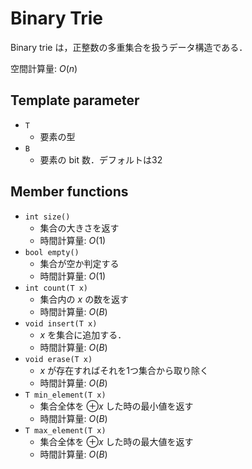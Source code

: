 # Binary Trie

Binary trie は，正整数の多重集合を扱うデータ構造である．

空間計算量: $O(n)$

## Template parameter

- `T`
    - 要素の型
- `B`
    - 要素の bit 数．デフォルトは32

## Member functions

- `int size()`
    - 集合の大きさを返す
    - 時間計算量: $O(1)$
- `bool empty()`
    - 集合が空か判定する
    - 時間計算量: $O(1)$
- `int count(T x)`
    - 集合内の $x$ の数を返す
    - 時間計算量: $O(B)$
- `void insert(T x)`
    - $x$ を集合に追加する．
    - 時間計算量: $O(B)$
- `void erase(T x)`
    - $x$ が存在すればそれを1つ集合から取り除く
    - 時間計算量: $O(B)$
- `T min_element(T x)`
    - 集合全体を $\oplus x$ した時の最小値を返す
    - 時間計算量: $O(B)$
- `T max_element(T x)`
    - 集合全体を $\oplus x$ した時の最大値を返す
    - 時間計算量: $O(B)$
